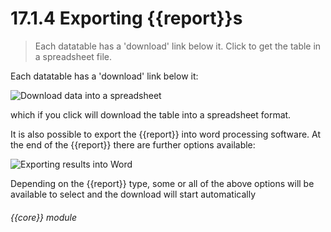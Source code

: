 # 17.1.4    Exporting {{report}}s

> Each datatable has a 'download' link below it. Click to get the table in a spreadsheet file. 

Each datatable has a 'download' link below it:

![Download data into a spreadsheet]({{imgpath}}130a.png)

which if you click will download the table into a spreadsheet format.

It is also possible to export the {{report}} into word processing software. At the end of the {{report}} there are further options available:

![Exporting results into Word]({{imgpath}}130b.png)

Depending on the {{report}} type, some or all of the above options will be available to select and the download will start automatically 

###### {{core}} module


